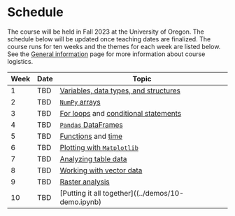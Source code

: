 # Schedule

The course will be held in Fall 2023 at the University of Oregon. The schedule below will be updated once teaching dates are finalized. The course runs for ten weeks and the themes for each week are listed below. See the [General information](../course-info/general-info.md) page for more information about course logistics.

| **Week**    |  **Date**  | **Topic**                                                                                    |
| ----------- |------------|----------------------------------------------------------------------------------------------|
| 1           | TBD        | [Variables, data types, and structures](../demos/01a-demo.ipynb)                             | 
| 2           | TBD        | [`NumPy` arrays](../demos/02a-demo.ipynb)                                                    |
| 3           | TBD        | [For loops](../demos/03a-demo.ipynb) and [conditional statements](../demos/03b-demo.ipynb)   | 
| 4           | TBD        | [`Pandas` DataFrames](../demos/04a-demo.ipynb)                                                |
| 5           | TBD        | [Functions](../demos/05a-demo.ipynb) and [time](../demos/05b-demo.ipynb)                     | 
| 6           | TBD        | [Plotting with `Matplotlib`](../demos/06a-demo.ipynb)                                        |
| 7           | TBD        | [Analyzing table data](../demos/07-demo.ipynb)                                               |
| 8           | TBD        | [Working with vector data](../demos/08a-demo.ipynb)                                          |
| 9           | TBD        | [Raster analysis](../demos/09a-demo.ipynb)                                                   |
| 10          | TBD        | [Putting it all together]((../demos/10-demo.ipynb)                                           |

